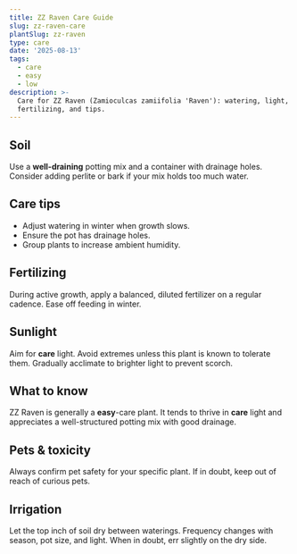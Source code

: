 ```yaml
---
title: ZZ Raven Care Guide
slug: zz-raven-care
plantSlug: zz-raven
type: care
date: '2025-08-13'
tags:
  - care
  - easy
  - low
description: >-
  Care for ZZ Raven (Zamioculcas zamiifolia 'Raven'): watering, light, soil,
  fertilizing, and tips.
---
```

## Soil
Use a **well-draining** potting mix and a container with drainage holes. Consider adding perlite or bark if your mix holds too much water.

## Care tips
- Adjust watering in winter when growth slows.
- Ensure the pot has drainage holes.
- Group plants to increase ambient humidity.

## Fertilizing
During active growth, apply a balanced, diluted fertilizer on a regular cadence. Ease off feeding in winter.

## Sunlight
Aim for **care** light. Avoid extremes unless this plant is known to tolerate them. Gradually acclimate to brighter light to prevent scorch.

## What to know
ZZ Raven is generally a **easy**-care plant. It tends to thrive in **care** light and appreciates a well-structured potting mix with good drainage.

## Pets & toxicity
Always confirm pet safety for your specific plant. If in doubt, keep out of reach of curious pets.

## Irrigation
Let the top inch of soil dry between waterings. Frequency changes with season, pot size, and light. When in doubt, err slightly on the dry side.
